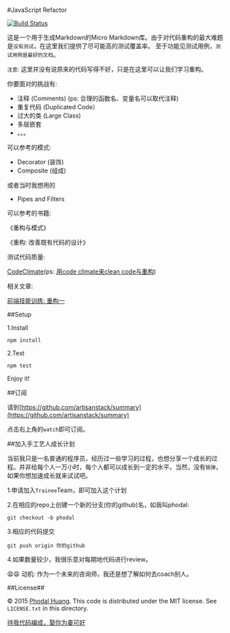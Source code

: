 #JavaScript Refactor

[![Build Status](https://travis-ci.org/artisanstack/js-refactor.svg?branch=master)](https://travis-ci.org/artisanstack/js-refactor)

这是一个用于生成Markdown的Micro Markdown库。由于对代码重构的最大难题是``没有测试``，在这里我们提供了尽可能高的测试覆盖率。 至于功能见测试用例，``测试用例是最好的文档``。

``注意``: 这里并没有说原来的代码写得不好，只是在这里可以让我们学习重构。

你要面对的挑战有:

- 注释 (Comments) (ps: 合理的函数名、变量名可以取代注释)
- 重复代码 (Duplicated Code）
- 过大的类 (Large Class)
- 多层嵌套
- 。。。

可以参考的模式:

 - Decorator (装饰)
 - Composite (组成)
 
或者当时我想用的

 - Pipes and Filters

可以参考的书籍:

《重构与模式》

《重构: 改善既有代码的设计》

测试代码质量:

[CodeClimate](https://codeclimate.com/)(ps: [用code climate来clean code与重构](http://www.phodal.com/blog/use-code-climate-clean-code-and-refactor/))

相关文章: 

[前端技能训练: 重构一](http://www.phodal.com/blog/frontend-improve-refactor-javascript-code/)

##Setup

1.Install 

    npm install
    
2.Test
    
    npm test

Enjoy it!

##订阅

请到[https://github.com/artisanstack/summary](https://github.com/artisanstack/summary)

点击右上角的``watch``即可订阅。

##加入手工艺人成长计划

当前我只是一名普通的程序员，经历过一些学习的过程，也想分享一个成长的过程。并非给每个人一万小时，每个人都可以成长到一定的水平。当然，没有``银弹``，如果你想加速成长就来试试吧。

1.申请加入``Trainee``Team，即可加入这个计划

2.在相应的repo上创建一个新的分支(你的github)名，如我叫phodal:

    git checkout -b phodal
    
3.相应的代码提交
    
    git push origin 你的github
    
4.如果数量较少，我很乐意对每期地代码进行review。    

:weary::weary: 动机: 作为一个未来的咨询师，我还是想了解如何去coach别人。

##License##

© 2015 [Phodal Huang](http://www.phodal.com). This code is distributed under the MIT license. See `LICENSE.txt` in this directory.

[待我代码编成，娶你为妻可好](http://www.xuntayizhan.com/blog/ji-ke-ai-qing-zhi-er-shi-dai-wo-dai-ma-bian-cheng-qu-ni-wei-qi-ke-hao-wan/)
     
